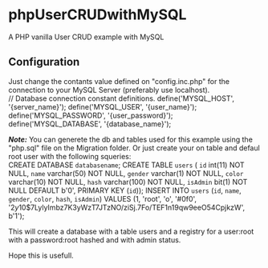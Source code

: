 # phpUserCRUDwithMySQL
A PHP vanilla User CRUD example with MySQL

## Configuration
Just change the contants value defined on "config.inc.php" for the connection to your MySQL Server (preferably use localhost).<br>
    // Database connection constant definitions.
    define('MYSQL_HOST', '{server_name}');
    define('MYSQL_USER', '{user_name}');
    define('MYSQL_PASSWORD', '{user_password}');
    define('MYSQL_DATABASE', '{database_name}');


***Note:*** You can generete the db and tables used for this example using the "php.sql" file on the Migration folder.
Or just create your on table and defaul root user with the following squeries:<br>
    CREATE DATABASE `databasename`;
    CREATE TABLE `users` (
        `id` int(11) NOT NULL,
        `name` varchar(50) NOT NULL,
        `gender` varchar(1) NOT NULL,
        `color` varchar(10) NOT NULL,
        `hash` varchar(100) NOT NULL,
        `isAdmin` bit(1) NOT NULL DEFAULT b'0',
        PRIMARY KEY (`id`));
    INSERT INTO `users` (`id`, `name`, `gender`, `color`, `hash`, `isAdmin`) VALUES
        (1, 'root', 'o', '#0f0', '$2y$10$7LylyImbz7K3yWzT7JTzNO/ziSj.7Fo/TEF1n19qw9eeO54CpjkzW', b'1');

This will create a database with a table users and a registry for a user:root with a password:root hashed and with admin status.

Hope this is usefull.
